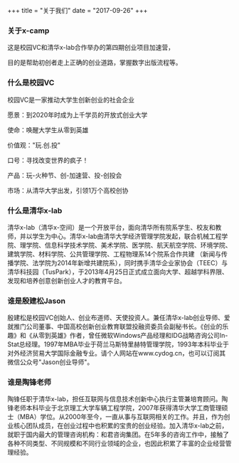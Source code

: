 +++
title = "关于我们"
date = "2017-09-26"
+++

### 关于x-camp

这是校园VC和清华x-lab合作举办的第四期创业项目加速营，

目的是帮助初创者走上正确的创业道路，掌握数字出版流程等。

### 什么是校园VC

校园VC是一家推动大学生创新创业的社会企业

愿景：到2020年时成为上千学员的开放式创业大学

使命：唤醒大学生从零到英雄

价值观："玩.创.投"

口号：寻找改变世界的疯子！

产品：玩-火种节、创-加速营、投-创投会

市场：从清华大学出发，引领1万个高校创协

### 什么是清华x-lab

清华x-lab（清华x-空间）是一个开放平台，面向清华所有院系学生、校友和教师，并以学生为中心。清华x-lab由清华大学经济管理学院发起，联合机械工程学院、理学院、信息科学技术学院、美术学院、医学院、航天航空学院、环境学院、建筑学院、材料学院、公共管理学院、工程物理系14个院系合作共建 （新闻与传播学院、法学院为2014年新增共建院系），同时携手清华企业家协会（TEEC）与清华科技园（TusPark），于2013年4月25日正式成立面向大学、超越学科界限、发现和培养创意创新创业人才的教育平台。

### 谁是殷建松Jason

殷建松是校园VC创始人、创业布道师、天使投资人。兼任清华x-lab创业导师、爱就推门公司董事、中国高校创新创业教育联盟投融资委员会副秘书长。《创业的乐趣》和《从零到英雄》作者，曾任微软Windows产品经理和IDG战略咨询公司In-Stat总经理。1997年MBA毕业于荷兰马斯特里赫特管理学院，1993年本科毕业于对外经济贸易大学国际金融专业。请个人网站在www.cydog.cn，也可以订阅其微信公众号"Jason创业导师"。

### 谁是陶锋老师

陶锋任职于清华x-lab，担任互联网与信息技术创新中心执行主管兼培育顾问。陶锋老师本科毕业于北京理工大学车辆工程学院，2007年获得清华大学工商管理硕士（MBA）学位。从2000年至今，一直从事与互联网相关的工作。并且，作为创业核心团队成员，在创业过程中也积累的宝贵的创业经验。加入清华x-lab之前，就职于国内最大的管理咨询机构：和君咨询集团。在5年多的咨询工作中，接触了各种不同类型、不同规模和不同行业领域的企业，也因此积累了丰富的企业经营管理经验。
